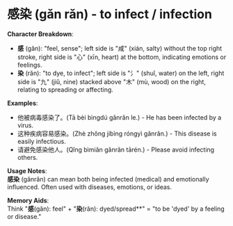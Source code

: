 # **感染 (gǎn rǎn) - to infect / infection**

**Character Breakdown**:  
- **感** (gǎn): "feel, sense"; left side is "咸" (xián, salty) without the top right stroke, right side is "心" (xīn, heart) at the bottom, indicating emotions or feelings.  
- **染** (rǎn): "to dye, to infect"; left side is "氵" (shuǐ, water) on the left, right side is "九" (jiǔ, nine) stacked above "木" (mù, wood) on the right, relating to spreading or affecting.

**Examples**:  
- 他被病毒感染了。(Tā bèi bìngdú gǎnrǎn le.) - He has been infected by a virus.  
- 这种疾病容易感染。(Zhè zhǒng jíbìng róngyì gǎnrǎn.) - This disease is easily infectious.  
- 请避免感染他人。(Qǐng bìmiǎn gǎnrǎn tārén.) - Please avoid infecting others.

**Usage Notes**:  
**感染** (gǎnrǎn) can mean both being infected (medical) and emotionally influenced. Often used with diseases, emotions, or ideas.

**Memory Aids**:  
Think "**感**(gǎn): feel" + "**染**(rǎn): dyed/spread**" = "to be 'dyed' by a feeling or disease."